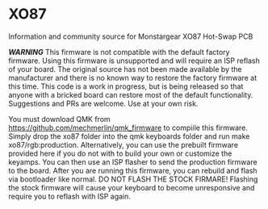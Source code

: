 # XO87
Information and community source for Monstargear XO87 Hot-Swap PCB

***WARNING***
This firmware is not compatible with the default factory firmware.  Using this firmware is unsupported and will require an ISP reflash of your board.  The original source has not been made available by the manufacturer and there is no known way to restore the factory firmware at this time.  This code is a work in progress, but is being released so that anyone with a bricked board can restore most of the default functionality.  Suggestions and PRs are welcome.  Use at your own risk.

You must download QMK from https://github.com/mechmerlin/qmk_firmware to compiile this firmware.  Simply drop the xo87 folder into the qmk keyboards folder and run make xo87/rgb:production.  Alternatively, you can use the prebuilt firmware provided here if you do not with to build your own or customize the keyamps.  You can then use an ISP flasher to send the production firmware to the board.  After you are running this firmware, you can rebuild and flash via bootloader like normal.  DO NOT FLASH THE STOCK FIRMARE!  Flashing the stock firmware will cause your keyboard to become unresponsive and require you to reflash with ISP again.
